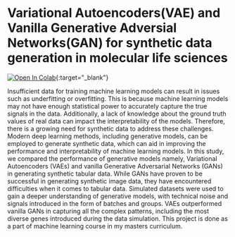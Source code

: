 # Variational Autoencoders(VAE) and Vanilla Generative Adversial Networks(GAN) for synthetic data generation in molecular life sciences 
[![Open In Colab](https://colab.research.google.com/assets/colab-badge.svg)](https://colab.research.google.com/drive/1TY290Wi4kj5ohcSHu_XcSPIovCHu13IO?usp=sharing){:target="_blank"}





Insufficient data for training machine learning models can result in issues such as underfitting or overfitting. This is because machine learning models may not have enough statistical power to accurately capture the true signals in the data. Additionally, a lack of knowledge about the ground truth values of real data can impact the interpretability of the models. Therefore, there is a growing need for synthetic data to address these challenges. Modern deep learning methods, including generative models, can be employed to generate synthetic data, which can aid in improving the performance and interpretability of machine learning models. In this study, we compared the performance of generative models namely, Variational Autoencoders (VAEs) and vanilla Generative Adversarial Networks (GANs) in generating synthetic tabular data. While GANs have proven to be successful in generating synthetic image data, they have encountered difficulties when it comes to tabular data. Simulated datasets were used to gain a deeper understanding of generative models, with technical noise and signals introduced in the form of batches and groups. VAEs outperformed vanilla GANs in capturing all the complex patterns, including the most diverse genes introduced during the data simulation. This project is done as a part of machine learning course in my masters curriculum.
